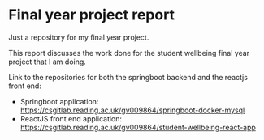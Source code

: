 # Final year project report

Just a repository for my final year project.

This report discusses the work done for the student wellbeing final year project that I am doing.

Link to the repositories for both the springboot backend and the reactjs front end:

* Springboot application: https://csgitlab.reading.ac.uk/gv009864/springboot-docker-mysql
* ReactJS front end application: https://csgitlab.reading.ac.uk/gv009864/student-wellbeing-react-app 
